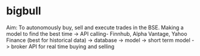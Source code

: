 # bigbull
Aim: To autonomously buy, sell and execute trades in the BSE. Making a model to find the best time
-> API calling- Finnhub, Alpha Vantage, Yahoo Finance (best for historical data)
-> database
-> model
-> short term model
-> broker API for real time buying and selling
